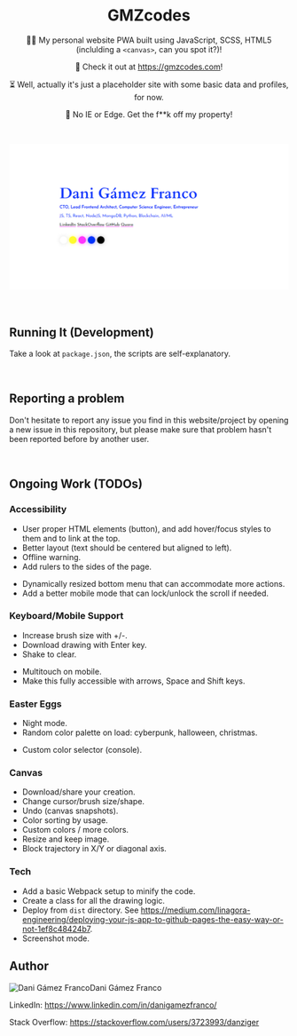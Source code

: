 <h1 align="center">GMZcodes</h1>

<p align="center">
    👨‍💻 My personal website PWA built using JavaScript, SCSS, HTML5 (inclulding a <code>&lt;canvas&gt;</code>, can you spot it?)!
</p><p align="center">
    🚀 Check it out at <a href="https://gmzcodes.com">https://gmzcodes.com</a>!
</p><p align="center">
    ⏳ Well, actually it's just a placeholder site with some basic data and profiles, for now.
</p><p align="center">
    💩 No IE or Edge. Get the f**k off my property!
</p>

<br />


<p align="center">
    <a href="https://gmzcodes.com" target="_blank">
        <img src="./static/images/og-images/dani-gamez-franco-personal-website.png" width="512" />
    </a>
</p>

<br />


Running It (Development)
------------------------

Take a look at `package.json`, the scripts are self-explanatory.

<br />


Reporting a problem
-------------------

Don't hesitate to report any issue you find in this website/project by opening a new issue in this repository, but please make sure that problem hasn't been reported before by another user.

<br />


Ongoing Work (TODOs)
--------------------

### Accessibility

* User proper HTML elements (button), and add hover/focus styles to them and to link at the top.
* Better layout (text should be centered but aligned to left).
* Offline warning.
* Add rulers to the sides of the page.
- Dynamically resized bottom menu that can accommodate more actions.
- Add a better mobile mode that can lock/unlock the scroll if needed.


### Keyboard/Mobile Support

* Increase brush size with +/-.
* Download drawing with Enter key.
* Shake to clear.
- Multitouch on mobile.
- Make this fully accessible with arrows, Space and Shift keys.


### Easter Eggs

* Night mode.
* Random color palette on load: cyberpunk, halloween, christmas.
- Custom color selector (console).


### Canvas

- Download/share your creation.
- Change cursor/brush size/shape.
- Undo (canvas snapshots).
- Color sorting by usage.
- Custom colors / more colors.
- Resize and keep image.
- Block trajectory in X/Y or diagonal axis.


### Tech

* Add a basic Webpack setup to minify the code.
* Create a class for all the drawing logic.
* Deploy from `dist` directory. See https://medium.com/linagora-engineering/deploying-your-js-app-to-github-pages-the-easy-way-or-not-1ef8c48424b7.
* Screenshot mode.


Author
------

<img
    src="https://s.gravatar.com/avatar/ff1de7f1a325c8005379a310949f7f23?s=128"
    alt="Dani Gámez Franco"
    align="left"
/>

Dani Gámez Franco

LinkedIn: https://www.linkedin.com/in/danigamezfranco/

Stack Overflow: https://stackoverflow.com/users/3723993/danziger
